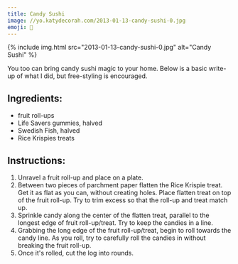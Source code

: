 ```yaml
---
title: Candy Sushi
image: //yo.katydecorah.com/2013-01-13-candy-sushi-0.jpg
emoji: 🍣
---
```


<div class="photos">
{% include img.html src="2013-01-13-candy-sushi-0.jpg" alt="Candy Sushi" %}
</div>

You too can bring candy sushi magic to your home. Below is a basic write-up of what I did, but free-styling is encouraged.

## Ingredients:

- fruit roll-ups
- Life Savers gummies, halved
- Swedish Fish, halved
- Rice Krispies treats

## Instructions:

1. Unravel a fruit roll-up and place on a plate.
2. Between two pieces of parchment paper flatten the Rice Krispie treat. Get it as flat as you can, without creating holes. Place flatten treat on top of the fruit roll-up. Try to trim excess so that the roll-up and treat match up.
3. Sprinkle candy along the center of the flatten treat, parallel to the longest edge of fruit roll-up/treat. Try to keep the candies in a line.
4. Grabbing the long edge of the fruit roll-up/treat, begin to roll towards the candy line. As you roll, try to carefully roll the candies in without breaking the fruit roll-up.
5. Once it's rolled, cut the log into rounds.
